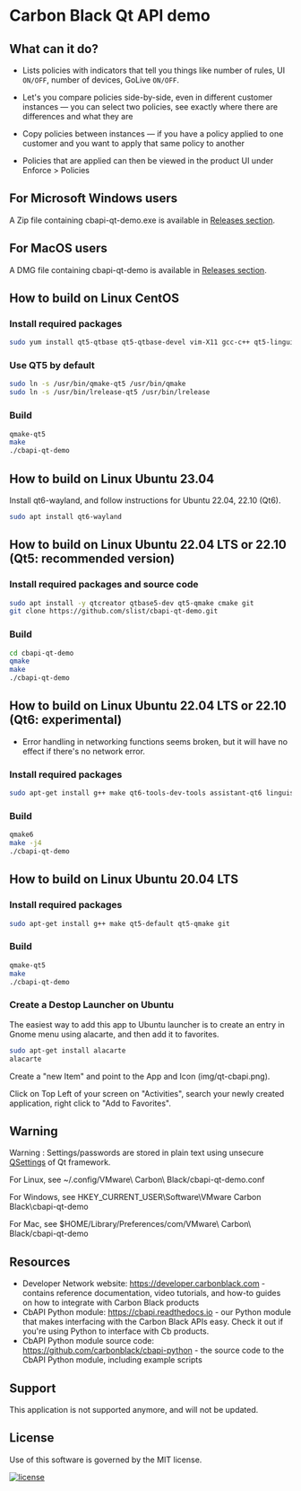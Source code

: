 # Carbon Black Qt API demo

## What can it do? 

* Lists policies with indicators that tell you things like number of rules, UI `ON/OFF`, number of devices, GoLive `ON/OFF`.

* Let's you compare policies side-by-side, even in different customer instances — you can select two policies, see exactly where there are differences and what they are 

* Copy policies between instances — if you have a policy applied to one customer and you want to apply that same policy to another 

* Policies that are applied can then be viewed in the product UI under Enforce > Policies 

## For Microsoft Windows users

A Zip file containing cbapi-qt-demo.exe is available in [Releases section](https://github.com/slist/cbapi-qt-demo/releases).

## For MacOS users

A DMG file containing cbapi-qt-demo is available in [Releases section](https://github.com/slist/cbapi-qt-demo/releases).


## How to build on Linux CentOS

### Install required packages
``` sh
sudo yum install qt5-qtbase qt5-qtbase-devel vim-X11 gcc-c++ qt5-linguist git
```
### Use QT5 by default
``` sh
sudo ln -s /usr/bin/qmake-qt5 /usr/bin/qmake
sudo ln -s /usr/bin/lrelease-qt5 /usr/bin/lrelease
``` 
### Build
``` sh
qmake-qt5
make
./cbapi-qt-demo
```

## How to build on Linux Ubuntu 23.04

Install qt6-wayland, and follow instructions for Ubuntu 22.04, 22.10 (Qt6).
``` sh
sudo apt install qt6-wayland
```


## How to build on Linux Ubuntu 22.04 LTS or 22.10 (Qt5: recommended version)

### Install required packages and source code
``` sh
sudo apt install -y qtcreator qtbase5-dev qt5-qmake cmake git
git clone https://github.com/slist/cbapi-qt-demo.git
```

### Build
``` sh
cd cbapi-qt-demo
qmake
make
./cbapi-qt-demo
``` 

## How to build on Linux Ubuntu 22.04 LTS or 22.10 (Qt6: experimental)
* Error handling in networking functions seems broken, but it will have no effect if there's no network error.

### Install required packages
``` sh
sudo apt-get install g++ make qt6-tools-dev-tools assistant-qt6 linguist-qt6 designer-qt6 qt6-base-dev qt6-base-dev-tools libqt6core5compat6 libqt6core5compat6-dev git
```

### Build
``` sh
qmake6
make -j4
./cbapi-qt-demo
```


## How to build on Linux Ubuntu 20.04 LTS

### Install required packages
``` sh
sudo apt-get install g++ make qt5-default qt5-qmake git
```
### Build
``` sh
qmake-qt5
make
./cbapi-qt-demo
``` 

### Create a Destop Launcher on Ubuntu

The easiest way to add this app to Ubuntu launcher is to create an entry in Gnome menu using alacarte, and then add it to favorites.

``` sh
sudo apt-get install alacarte
alacarte
``` 

Create a "new Item" and point to the App and Icon (img/qt-cbapi.png).

Click on Top Left of your screen on "Activities", search your newly created application, right click to "Add to Favorites".

## Warning

Warning : Settings/passwords are stored in plain text using unsecure [QSettings](https://doc.qt.io/qt-6/qsettings.html) of Qt framework.

For Linux, see ~/.config/VMware\ Carbon\ Black/cbapi-qt-demo.conf

For Windows, see HKEY_CURRENT_USER\Software\VMware Carbon Black\cbapi-qt-demo

For Mac, see $HOME/Library/Preferences/com/VMware\ Carbon\ Black/cbapi-qt-demo

## Resources

* Developer Network website: https://developer.carbonblack.com - contains reference documentation, video tutorials, and how-to guides on how to integrate with Carbon Black products
* CbAPI Python module: https://cbapi.readthedocs.io - our Python module that makes interfacing with the Carbon Black APIs easy. Check it out if you're using Python to interface with Cb products.
* CbAPI Python module source code: https://github.com/carbonblack/cbapi-python - the source code to the CbAPI Python module, including example scripts

## Support

This application is not supported anymore, and will not be updated.

## License

Use of this software is governed by the MIT license.

[![license](https://img.shields.io/badge/license-MIT-red.svg?style=flat)](https://raw.githubusercontent.com/slist/cbapi-qt-demo/refs/heads/master/LICENSE)
